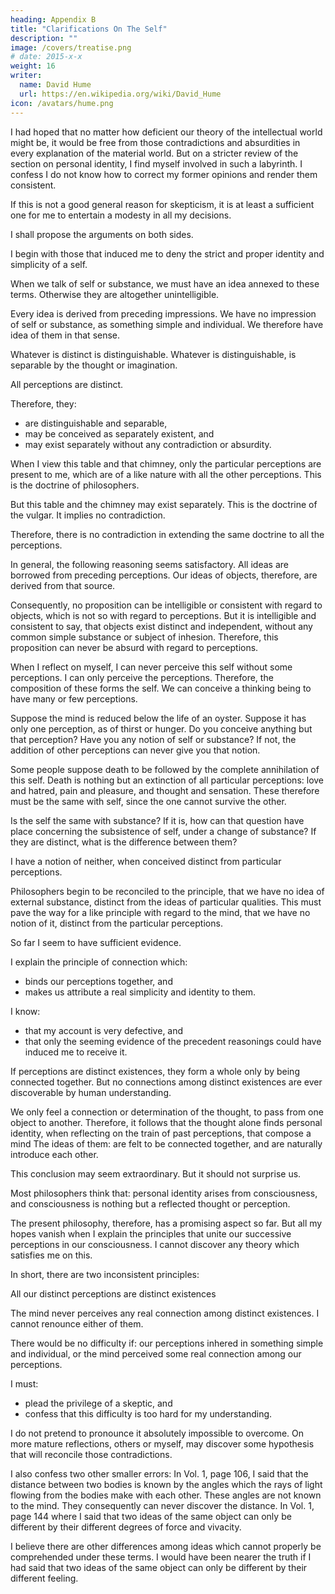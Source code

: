 ```yaml
---
heading: Appendix B
title: "Clarifications On The Self"
description: ""
image: /covers/treatise.png
# date: 2015-x-x
weight: 16
writer:
  name: David Hume
  url: https://en.wikipedia.org/wiki/David_Hume
icon: /avatars/hume.png
---
```




I had hoped that no matter how deficient our theory of the intellectual world might be, it would be free from those contradictions and absurdities in every explanation of the material world.
But on a stricter review of the section on personal identity, I find myself involved in such a labyrinth.
    I confess I do not know how to correct my former opinions and render them consistent.

If this is not a good general reason for skepticism, it is at least a sufficient one for me to entertain a modesty in all my decisions.

I shall propose the arguments on both sides.

I begin with those that induced me to deny the strict and proper identity and simplicity of a self.

When we talk of self or substance, we must have an idea annexed to these terms.
    Otherwise they are altogether unintelligible.

Every idea is derived from preceding impressions.
    We have no impression of self or substance, as something simple and individual.
    We therefore have idea of them in that sense.

Whatever is distinct is distinguishable.
    Whatever is distinguishable, is separable by the thought or imagination.

All perceptions are distinct.

Therefore, they:
- are distinguishable and separable,
- may be conceived as separately existent, and
- may exist separately without any contradiction or absurdity.

When I view this table and that chimney, only the particular perceptions are present to me, which are of a like nature with all the other perceptions.
    This is the doctrine of philosophers.

But this table and the chimney may exist separately.
    This is the doctrine of the vulgar.
    It implies no contradiction.

Therefore, there is no contradiction in extending the same doctrine to all the perceptions.

In general, the following reasoning seems satisfactory.
    All ideas are borrowed from preceding perceptions.
    Our ideas of objects, therefore, are derived from that source.

Consequently, no proposition can be intelligible or consistent with regard to objects, which is not so with regard to perceptions.
    But it is intelligible and consistent to say, that objects exist distinct and independent, without any common simple substance or subject of inhesion.
    Therefore, this proposition can never be absurd with regard to perceptions.

When I reflect on myself, I can never perceive this self without some perceptions.
    I can only perceive the perceptions.
Therefore, the composition of these forms the self.
    We can conceive a thinking being to have many or few perceptions.

Suppose the mind is reduced below the life of an oyster.
    Suppose it has only one perception, as of thirst or hunger.
    Do you conceive anything but that perception?
    Have you any notion of self or substance?
        If not, the addition of other perceptions can never give you that notion.

Some people suppose death to be followed by the complete annihilation of this self.
    Death is nothing but an extinction of all particular perceptions:
        love and hatred,
        pain and pleasure, and
        thought and sensation.
    These therefore must be the same with self, since the one cannot survive the other.

Is the self the same with substance?
    If it is, how can that question have place concerning the subsistence of self, under a change of substance?
    If they are distinct, what is the difference between them?

I have a notion of neither, when conceived distinct from particular perceptions.

Philosophers begin to be reconciled to the principle, that we have no idea of external substance, distinct from the ideas of particular qualities.
This must pave the way for a like principle with regard to the mind, that we have no notion of it, distinct from the particular perceptions.

So far I seem to have sufficient evidence.

I explain the principle of connection which:
- binds our perceptions together, and
- makes us attribute a real simplicity and identity to them.

I know:
- that my account is very defective, and
- that only the seeming evidence of the precedent reasonings could have induced me to receive it.

If perceptions are distinct existences, they form a whole only by being connected together.
    But no connections among distinct existences are ever discoverable by human understanding.

We only feel a connection or determination of the thought, to pass from one object to another.
    Therefore, it follows that the thought alone finds personal identity, when reflecting on the train of past perceptions, that compose a mind
    The ideas of them:
        are felt to be connected together, and
        are naturally introduce each other.

This conclusion may seem extraordinary.
    But it should not surprise us.

Most philosophers think that:
    personal identity arises from consciousness, and
    consciousness is nothing but a reflected thought or perception.

The present philosophy, therefore, has a promising aspect so far.
    But all my hopes vanish when I explain the principles that unite our successive perceptions in our consciousness.
    I cannot discover any theory which satisfies me on this.

In short, there are two inconsistent principles:
  

All our distinct perceptions are distinct existences

The mind never perceives any real connection among distinct existences.
        I cannot renounce either of them.

There would be no difficulty if:
    our perceptions inhered in something simple and individual, or
    the mind perceived some real connection among our perceptions.

I must:
- plead the privilege of a skeptic, and
- confess that this difficulty is too hard for my understanding.

I do not pretend to pronounce it absolutely impossible to overcome.
    On more mature reflections, others or myself, may discover some hypothesis that will reconcile those contradictions.

I also confess two other smaller errors:
    In Vol. 1, page 106, I said that the distance between two bodies is known by the angles which the rays of light flowing from the bodies make with each other.
        These angles are not known to the mind.
        They consequently can never discover the distance.
    In Vol. 1, page 144 where I said that two ideas of the same object can only be different by their different degrees of force and vivacity.

I believe there are other differences among ideas which cannot properly be comprehended under these terms.
    I would have been nearer the truth if I had said that two ideas of the same object can only be different by their different feeling.


<!-- Appendix B
List of Simplified Maxims in Book 3
Part 1 Section 1 No action can be morally good unless there is some motive in human nature to produce it, distinct from the sense of its morality.  -->